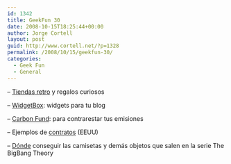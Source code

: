 ```yaml
---
id: 1342
title: GeekFun 30
date: 2008-10-15T18:25:44+00:00
author: Jorge Cortell
layout: post
guid: http://www.cortell.net/?p=1328
permalink: /2008/10/15/geekfun-30/
categories:
  - Geek Fun
  - General
---
```

– <a title="http://retrotienda.wordpress.com/" href="http://retrotienda.wordpress.com/" target="_blank">Tiendas retro</a> y regalos curiosos

– <a title="http://www.widgetbox.com" href="http://www.widgetbox.com" target="_blank">WidgetBox</a>: widgets para tu blog

– <a title="http://carbonfund.org/" href="http://carbonfund.org/" target="_blank">Carbon Fund</a>: para contrarestar tus emisiones

– Ejemplos de <a title="http://contracts.onecle.com/" href="http://contracts.onecle.com/" target="_blank">contratos</a> (EEUU)

– <a title="http://www.sheldonshirts.com/" href="http://www.sheldonshirts.com/" target="_blank">Dónde</a> conseguir las camisetas y demás objetos que salen en la serie The BigBang Theory